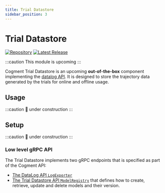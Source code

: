 ```yaml
---
title: Trial Datastore
sidebar_position: 3
---
```


# Trial Datastore

[![Repository](https://img.shields.io/badge/repository-cogment%2Fcogment--trial--datastore-%23ffb400?style=flat-square&logo=github)](https://github.com/cogment/cogment-trial-datastore) [![Latest Release](https://img.shields.io/docker/v/cogment/trial-datastore?label=docker%20release&sort=semver&style=flat-square)](https://hub.docker.com/r/cogment/trial-datastore)

:::caution
This module is upcoming
:::

Cogment Trial Datastore is an upcoming **out-of-the-box** component implementing the [datalog API](../concepts/core-concepts.md#additional-components). It is designed to store the trajectory data generated by the trials for online and offline usage.

## Usage

:::caution
🚧 under construction
:::

## Setup

:::caution
🚧 under construction
:::

### Low level gRPC API

The Trial Datastore implements two gRPC endpoints that is specified as part of the Cogment API:

-   [The DataLog API `LogExporter`](../cogment/cogment-low-level-api-guide/grpc.md#datalog-api)
-   [The Trial Datastore API `ModelRegistry`](../cogment/cogment-low-level-api-guide/grpc.md#trial-datastore-api) that defines how to create, retrieve, update and delete models and their version.
